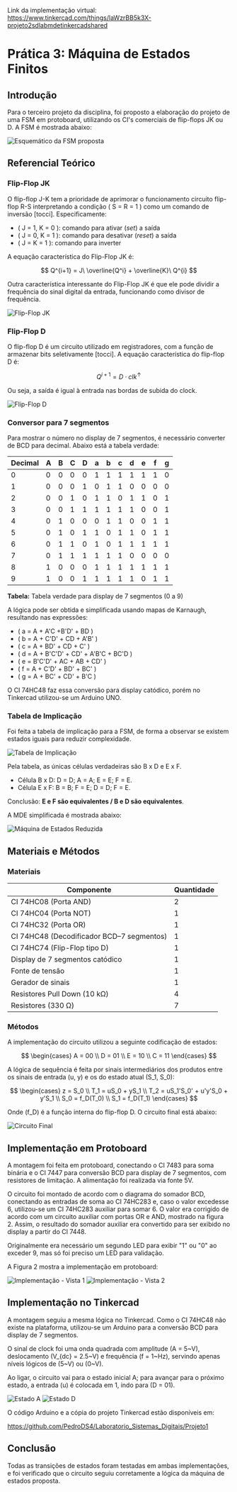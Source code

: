 Link da implementação virtual: https://www.tinkercad.com/things/laWzrBB5k3X-projeto2sdlabmdetinkercadshared


# Prática 3: Máquina de Estados Finitos

## Introdução

Para o terceiro projeto da disciplina, foi proposto a elaboração do projeto de uma FSM em protoboard, utilizando os CI's comerciais de flip-flops JK ou D. A FSM é mostrada abaixo:

![Esquemático da FSM proposta](figuras/FSM.png)

## Referencial Teórico

### Flip-Flop JK

O flip-flop J-K tem a prioridade de aprimorar o funcionamento circuito flip-flop R-S interpretando a condição \( S = R = 1 \) como um comando de inversão [tocci]. Especificamente:

- \( J = 1, K = 0 \): comando para ativar (*set*) a saída
- \( J = 0, K = 1 \): comando para desativar (*reset*) a saída
- \( J = K = 1 \): comando para inverter

A equação característica do Flip-Flop JK é:

$$
Q^{i+1} = J\ \overline{Q^i} + \overline{K}\ Q^{i}
$$

Outra característica interessante do Flip-Flop JK é que ele pode dividir a frequência do sinal digital da entrada, funcionando como divisor de frequência.

![Flip-Flop JK](figuras/FFJK.png)

### Flip-Flop D

O flip-flop D é um circuito utilizado em registradores, com a função de armazenar bits seletivamente [tocci]. A equação característica do flip-flop D é:

$$
Q^{i+1} = D \cdot clk^{\uparrow}
$$

Ou seja, a saída é igual à entrada nas bordas de subida do clock.

![Flip-Flop D](figuras/FFD.png)

### Conversor para 7 segmentos

Para mostrar o número no display de 7 segmentos, é necessário converter de BCD para decimal. Abaixo está a tabela verdade:

| Decimal | A | B | C | D | a | b | c | d | e | f | g |
|---------|---|---|---|---|---|---|---|---|---|---|---|
| 0 | 0 | 0 | 0 | 0 | 1 | 1 | 1 | 1 | 1 | 1 | 0 |
| 1 | 0 | 0 | 0 | 1 | 0 | 1 | 1 | 0 | 0 | 0 | 0 |
| 2 | 0 | 0 | 1 | 0 | 1 | 1 | 0 | 1 | 1 | 0 | 1 |
| 3 | 0 | 0 | 1 | 1 | 1 | 1 | 1 | 1 | 0 | 0 | 1 |
| 4 | 0 | 1 | 0 | 0 | 0 | 1 | 1 | 0 | 0 | 1 | 1 |
| 5 | 0 | 1 | 0 | 1 | 1 | 0 | 1 | 1 | 0 | 1 | 1 |
| 6 | 0 | 1 | 1 | 0 | 1 | 0 | 1 | 1 | 1 | 1 | 1 |
| 7 | 0 | 1 | 1 | 1 | 1 | 1 | 1 | 0 | 0 | 0 | 0 |
| 8 | 1 | 0 | 0 | 0 | 1 | 1 | 1 | 1 | 1 | 1 | 1 |
| 9 | 1 | 0 | 0 | 1 | 1 | 1 | 1 | 1 | 0 | 1 | 1 |

**Tabela:** Tabela verdade para display de 7 segmentos (0 a 9)

A lógica pode ser obtida e simplificada usando mapas de Karnaugh, resultando nas expressões:



- \( a = A + A'C +B'D' + BD \)
- \( b = A + C'D' + CD + A'B' \)
- \( c = A + BD' + CD + C' \)
- \( d = A + B'C'D' + CD' + A'B'C + BC'D \)
- \( e = B'C'D' + AC + AB + CD' \)
- \( f = A + C'D' + BD' + BC' \)
- \( g = A + BC' + CD' + B'C \)

O CI 74HC48 faz essa conversão para display catódico, porém no Tinkercad utilizou-se um Arduino UNO.

### Tabela de Implicação

Foi feita a tabela de implicação para a FSM, de forma a observar se existem estados iguais para reduzir complexidade.

![Tabela de Implicação](figuras/Tabela.png)

Pela tabela, as únicas células verdadeiras são B x D e E x F.

- Célula B x D: D = D; A = A; E = E; F = E.
- Célula E x F: B = B; F = E; D = D; F = E.

Conclusão: **E e F são equivalentes / B e D são equivalentes**.

A MDE simplificada é mostrada abaixo:

![Máquina de Estados Reduzida](figuras/MDE_Reduzida.png)

## Materiais e Métodos

### Materiais

| Componente | Quantidade |
|---|---|
| CI 74HC08 (Porta AND) | 2 |
| CI 74HC04 (Porta NOT) | 1 |
| CI 74HC32 (Porta OR) | 1 |
| CI 74HC48 (Decodificador BCD–7 segmentos) | 1 |
| CI 74HC74 (Flip-Flop tipo D) | 1 |
| Display de 7 segmentos catódico | 1 |
| Fonte de tensão | 1 |
| Gerador de sinais | 1 |
| Resistores Pull Down (10 kΩ) | 4 |
| Resistores (330 Ω) | 7 |

### Métodos

A implementação do circuito utilizou a seguinte codificação de estados:

$$
\begin{cases}
A = 00 \\
D = 01 \\
E = 10 \\
C = 11
\end{cases}
$$

A lógica de sequência é feita por sinais intermediários dos produtos entre os sinais de entrada \(u, y\) e os do estado atual \(S_1, S_0\):

$$
\begin{cases}
z = S_0 \\
T_1 = uS_0 + yS_1 \\
T_2 = uS_1'S_0' + u'y'S_0 + y'S_1 \\
S_0 = f_D(T_0) \\
S_1 = f_D(T_1)
\end{cases}
$$

Onde \(f_D\) é a função interna do flip-flop D. O circuito final está abaixo:

![Circuito Final](figuras/circuito_final.png)

## Implementação em Protoboard

A montagem foi feita em protoboard, conectando o CI 7483 para soma binária e o CI 7447 para conversão BCD para display de 7 segmentos, com resistores de limitação. A alimentação foi realizada via fonte 5V.

O circuito foi montado de acordo com o diagrama do somador BCD, conectando as entradas de soma ao CI 74HC283 e, caso o valor excedesse 6, utilizou-se um CI 74HC283 auxiliar para somar 6. O valor era corrigido de acordo com um circuito auxiliar com portas OR e AND, mostrado na figura 2. Assim, o resultado do somador auxiliar era convertido para ser exibido no display a partir do CI 7448.

Originalmente era necessário um segundo LED para exibir "1" ou "0" ao exceder 9, mas só foi preciso um LED para validação.

A Figura 2 mostra a implementação em protoboard:

![Implementação - Vista 1](figuras/bcd_proto1.png)
![Implementação - Vista 2](figuras/bcd_proto2.png)

## Implementação no Tinkercad

A montagem seguiu a mesma lógica no Tinkercad. Como o CI 74HC48 não existe na plataforma, utilizou-se um Arduino para a conversão BCD para display de 7 segmentos.

O sinal de clock foi uma onda quadrada com amplitude \(A = 5~V\), deslocamento \(V_{dc} = 2.5~V\) e frequência \(f = 1~Hz\), servindo apenas níveis lógicos de \(5~V\) ou \(0~V\).

Ao ligar, o circuito vai para o estado inicial A; para avançar para o próximo estado, a entrada \(u\) é colocada em 1, indo para \(D = 01\).

![Estado A](figuras/estado_A.png)
![Estado D](figuras/estado_D.png)

O código Arduino e a cópia do projeto Tinkercad estão disponíveis em:

https://github.com/PedroDS4/Laboratorio_Sistemas_Digitais/Projeto1

## Conclusão

Todas as transições de estados foram testadas em ambas implementações, e foi verificado que o circuito seguiu corretamente a lógica da máquina de estados proposta.
